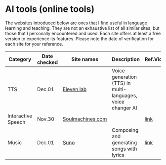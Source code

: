 # AI tools (online tools)
The websites introduced below are ones that I find useful in language learning and teaching. They are not an exhaustive list of all similar sites, but those that I personally encountered and used. Each site offers at least a free version to experience its features. Please note the date of verification for each site for your reference.

|Category|Date checked|Site names|Description|Ref.Video|
|---|---|---|---|---|
|TTS|Dec.01|[Eleven lab](https://elevenlabs.io/)|Voice generation (TTS) in multi-languages, voice changer AI||
|Interactive Speech|Nov.30|[Soulmachines.com](https://www.soulmachines.com/)||[link](https://youtu.be/G1tHLs-UK90?si=Umgdg0BTBQDrDXiz)|
|Music|Dec.01|[Suno](https://www.suno.ai/)|Composing and generating songs with lyrics|[link](https://youtu.be/yAmTz4xtWss?si=-T2fFIgZjvFonwBb)|
